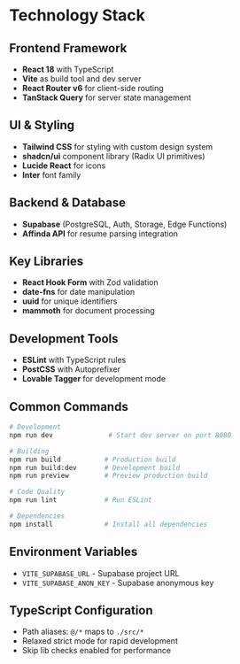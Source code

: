 # Technology Stack

## Frontend Framework
- **React 18** with TypeScript
- **Vite** as build tool and dev server
- **React Router v6** for client-side routing
- **TanStack Query** for server state management

## UI & Styling
- **Tailwind CSS** for styling with custom design system
- **shadcn/ui** component library (Radix UI primitives)
- **Lucide React** for icons
- **Inter** font family

## Backend & Database
- **Supabase** (PostgreSQL, Auth, Storage, Edge Functions)
- **Affinda API** for resume parsing integration

## Key Libraries
- **React Hook Form** with Zod validation
- **date-fns** for date manipulation
- **uuid** for unique identifiers
- **mammoth** for document processing

## Development Tools
- **ESLint** with TypeScript rules
- **PostCSS** with Autoprefixer
- **Lovable Tagger** for development mode

## Common Commands

```bash
# Development
npm run dev              # Start dev server on port 8080

# Building
npm run build           # Production build
npm run build:dev       # Development build
npm run preview         # Preview production build

# Code Quality
npm run lint            # Run ESLint

# Dependencies
npm install             # Install all dependencies
```

## Environment Variables
- `VITE_SUPABASE_URL` - Supabase project URL
- `VITE_SUPABASE_ANON_KEY` - Supabase anonymous key

## TypeScript Configuration
- Path aliases: `@/*` maps to `./src/*`
- Relaxed strict mode for rapid development
- Skip lib checks enabled for performance